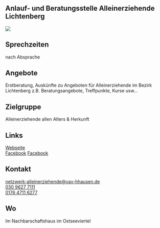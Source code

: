 ## Anlauf- und Beratungsstelle Alleinerziehende Lichtenberg
<img id="topmedia" src="/Beratung/Beratung_Eltern/images/Logo_Netzwerk-Alleinerziehende.jpg" />

## Sprechzeiten
nach Absprache

## Angebote
Erstberatung, Auskünfte zu Angeboten für Alleinerziehende im Bezirk Lichtenberg z.B. Beratungsangebote, Treffpunkte, Kurse usw…

## Zielgruppe
Alleinerziehende allen Alters & Herkunft

## Links
<a class="external_link" target="blank" href="[https://alleinerziehend-in-lichtenberg.de/](https://alleinerziehend-in-lichtenberg.de/anlauf-und-beratungsstelle-fuer-alleinerziehende/)">Webseite</a><br>
<a class="external_link" target="blank" href="https://www.facebook.com/NetzwerkAlleinerziehendeLichtenberg">Facebook</a>
<a class="external_link" target="blank" href="[https://www.facebook.com/NetzwerkAlleinerziehendeLichtenberg](https://www.instagram.com/alleinerziehend_in_lichtenberg/)">Facebook</a>

## Kontakt
[netzwerk-alleinerziehende@vav-hhausen.de](netzwerk-alleinerziehende@vav-hhausen.de)<br>
<a href="tel:+493096277111">030 9627 7111</a><br>
<a href="mobil:+4917647116277">0176 4711 6277</a>

## Wo
<div id="gmap"></div>
Im Nachbarschaftshaus im Ostseeviertel 
<script>window.onload = showMap('Ribnitzer Str. 1b, 13051 Berlin', 0, 'gmap_mini')</script><br>




